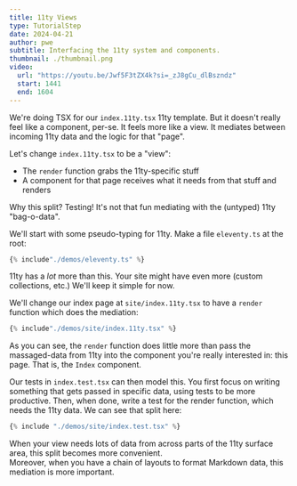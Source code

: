 ```yaml
---
title: 11ty Views
type: TutorialStep
date: 2024-04-21
author: pwe
subtitle: Interfacing the 11ty system and components.
thumbnail: ./thumbnail.png
video:
  url: "https://youtu.be/Jwf5F3tZX4k?si=_zJ8gCu_dlBszndz"
  start: 1441
  end: 1604
---
```


We're doing TSX for our `index.11ty.tsx` 11ty template. But it doesn't really feel like a component, per-se. It feels
more like a view. It mediates between incoming 11ty data and the logic for that "page".

Let's change `index.11ty.tsx` to be a "view":

- The `render` function grabs the 11ty-specific stuff
- A component for that page receives what it needs from that stuff and renders

Why this split? Testing! It's not that fun mediating with the (untyped) 11ty "bag-o-data".

We'll start with some pseudo-typing for 11ty. Make a file `eleventy.ts` at the root:

```typescript
{% include"./demos/eleventy.ts" %}
```

11ty has a _lot_ more than this. Your site might have even more (custom collections, etc.) We'll keep it simple for now.

We'll change our index page at `site/index.11ty.tsx` to have a `render` function which does the mediation:

```typescript
{% include"./demos/site/index.11ty.tsx" %}
```

As you can see, the `render` function does little more than pass the massaged-data from 11ty into the component you're
really interested in: this page. That is, the `Index` component.

Our tests in `index.test.tsx` can then model this. You first focus on writing something that gets passed in specific
data, using tests to be more productive. Then, when done, write a test for the render function, which needs the 11ty
data. We can see that split here:

```typescript
{% include "./demos/site/index.test.tsx" %}
```

When your view needs lots of data from across parts of the 11ty surface area, this split becomes more convenient.  
Moreover, when you have a chain of layouts to format Markdown data, this mediation is more important.
